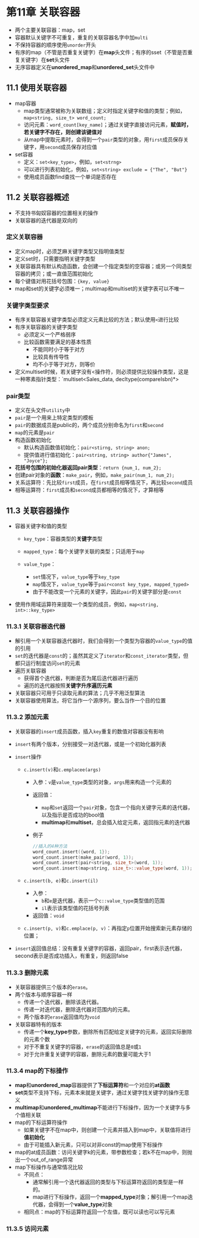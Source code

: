 # 第11章 关联容器

- 两个主要关联容器：map，set
- 容器默认关键字不可重复，重复的关联容器名字中加`multi`
- 不保持容器的顺序使用`unorder`开头
- 有序的map（不管是否重复关键字）在**map**头文件；有序的sset（不管是否重复关键字）在**set**头文件
- 无序容器定义在**unordered_map**和**unordered_set**头文件中

## 11.1 使用关联容器

- map容器
  - map类型通常被称为关联数组；定义时指定关键字和值的类型；例如，`map<string, size_t> word_count;`
  - 访问元素：`word_count[key_name]`；通过关键字直接访问元素，**赋值时，若关键字不存在，则创建该键值对**
  - 从map中提取元素时，会得到一个`pair`类型的对象，用`first`成员保存关键字，用`second`成员保存对应值
- set容器
  - 定义：`set<key_type>`，例如，`set<strng>`
  - 可以进行列表初始化，例如，`set<string> exclude = {"The", "But"}`
  - 使用成员函数find查找一个单词是否存在



## 11.2 关联容器概述

- 不支持书匈奴容器的位置相关的操作
- 关联容器的迭代器是双向的

### 定义关联容器

- 定义map时，必须芝麻关键字类型又指明值类型
- 定义set时，只需要指明关键字类型
- 关联容器具有默认构造函数，会创建一个指定类型的空容器；或另一个同类型容器的拷贝；或一直值范围初始化
- 每个键值对用花括号包围：`{key, value}`
- map和set的关键字必须唯一；multimap和multiset的关键字表可以不唯一

### 关键字类型要求

- 有序关联容器关键字类型必须定义元素比较的方法；默认使用`<`进行比较
- 有序关联容器的关键字类型
  - 必须定义一个严格弱序
  - 比较函数需要满足的基本性质
    - 不能同时小于等于对方
    - 比较具有传导性
    - 均不小于等于对方，则等价
- 定义multiset时候，若关键字没有<操作符，则必须提供比较操作类型，这是一种寒素指针类型：`multiset<Sales_data, decltype(compareIsbn)*>

### pair类型

- 定义在头文件`utility`中
- `pair`是一个用来上特定类型的模板
- `pair`的数据成员是public的，两个成员分别命名为`first`和`second`
- `map`的元素是`pair`
- 构造函数初始化
  - 默认构造函数值初始化：`pair<stirng, string> anon;`
  - 提供值进行值初始化：`pair<string, string> author{"James", "Joyce"};`
- **花括号包围的初始化器返回pair类型**：`return {num_1, num_2};`
- 创建pair对象的**函数**：`make_pair`，例如，`make_pair(num_1, num_2);`
- 关系运算符：先比较`first`成员，在`first`成员相等情况下，再比较`second`成员
- 相等运算符：`first`成员和`second`成员都相等的情况下，才算相等



## 11.3 关联容器操作

- 容器关键字和值的类型

  - `key_type`：容器类型的**关键字**类型

  - `mapped_type`：每个关键字关联的类型；只适用于`map`

  - `value_type`：

    - `set`情况下，`value_type`等于`key_type`
    - `map`情况下，`value_type`等于`pair<const key_type, mapped_typed>`
    - 由于不能改变一个元素的关键字，因此`pair`的关键字部分是`const`
- 使用作用域运算符来提取一个类型的成员，例如，`map<string, int>::key_type>`

### 11.3.1 关联容器迭代器

- 解引用一个关联容器迭代器时，我们会得到一个类型为容器的`value_type`的值的引用
- `set`的迭代器是`const`的；虽然其定义了`iterator`和`const_iterator`类型，但都只运行制度访问`set`的元素
- 遍历关联容器
  - 获得首个迭代器，判断是否为尾后迭代器进行遍历
  - 遍历的迭代器按照**关键字升序遍历元素**
- 关联容器只可用于只读取元素的算法；几乎不用泛型算法
- 关联容器使用算法，将它当作一个源序列，要么当作一个目的位置

### 11.3.2 添加元素

- 关联容器的`insert`成员函数，插入`key`重复的数值对容器没有影响

- `insert`有两个版本，分别接受一对迭代器，或是一个初始化器列表

- `insert`操作

  - `c.insert(v)`和`c.emplacee(args)`

    - 入参：`v`是`value_type`类型的对象，`args`用来构造一个元素的

    - 返回值：

      - `map`和`set`返回一个`pair`对象，包含一个指向关键字元素的迭代器，以及指示是否成功的bool值
      - **multimap**和**multiset**，总会插入给定元素，返回指元素的迭代器

    - 例子

      ```C++
      //插入的4种方法
      word_count.insert({word, 1});
      word_count.insert(make_pair(word, 1));
      word_count.insert(pair<string, size_t>(word, 1));
      word_count.insert(map<string, size_t>::value_type(word, 1));
      ```

  - `c.insert(b, e)`和`c.insert(il)`

    - 入参：
      - `b`和`e`是迭代器，表示一个`c::value_type`类型值的范围
      - `il`表示该类型值的花括号列表
    - 返回值：`void`

  - `c.insert(p, v)`和`c.emplace(p, v)`：再指定`p`位置开始搜索新元素存储的位置；

- `insert`返回值总结：没有重复关键字的容器，返回pair，first表示迭代器，second表示是否成功插入，有重复，则返回false

### 11.3.3 删除元素

- 关联容器提供三个版本的`erase`。
- 两个版本与顺序容器一样
  - 传递一个迭代器，删除该迭代器。
  - 传递一对迭代器，删除迭代器对范围内的元素。
  - 两个版本的`erase`返回值均为`void`
- 关联容器特有的版本
  - 传递一个**key_type**参数，删除所有匹配给定关键字的元素，返回实际删除的元素个数
  - 对于不重复关键字的容器，`erase`的返回值总是`0`或`1`
  - 对于允许重复关键字的容器，删除元素的数量可能大于1

### 11.3.4 map的下标操作

- **map**和**unordered_map**容器提供了**下标运算符**和一个对应的**at函数**
- **set**类型不支持下标，元素本来就是关键字，通过关键字找关键字的操作无意义
- **multimap**和**unordered_multimap**不能进行下标操作，因为一个关键字与多个值相关联
- map的下标运算符操作
  - 如果关键字不在map中，则创建一个元素并插入到map中，关联值将进行**值初始化**
  - 由于可能插入新元素，只可以对非const的map使用下标操作
- map的at成员函数：访问关键字k的元素，带参数检查；若k不在map中，则抛出一个out_of_range异常
- map下标操作与通常情况比较
  - 不同点：
    - 通常解引用一个迭代器返回的类型与下标运算符返回的类型是一样的。
    - map进行下标操作，返回一个**mapped_type**对象；解引用一个map迭代器，会得到一个**value_type**对象
  - 相同点：map的下标运算符返回一个左值，既可以读也可以写元素

### 11.3.5 访问元素







